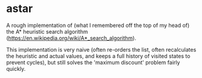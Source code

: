 # astar

A rough implementation of (what I remembered off the top of my head of)
the A* heuristic search algorithm (https://en.wikipedia.org/wiki/A*_search_algorithm).

This implementation is very naive (often re-orders the list, often
recalculates the heuristic and actual values, and keeps a full history
of visited states to prevent cycles), but still solves the
'maximum discount' problem fairly quickly.
